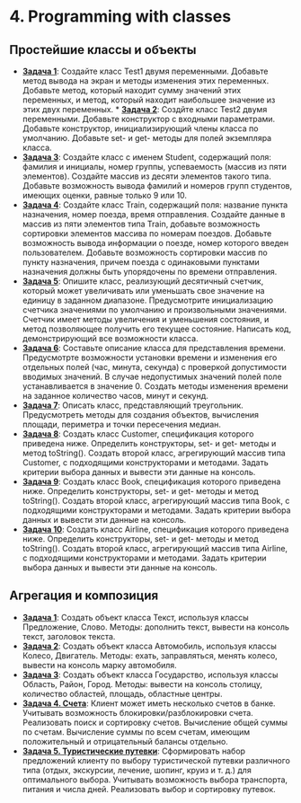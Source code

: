 # 4. Programming with classes

## Простейшие классы и объекты

* [**Задача 1**](src/by/aab/classes/simple/task1/Test1.java): Создайте 
класс Test1 двумя переменными. Добавьте метод вывода на экран и методы 
изменения этих переменных. Добавьте метод, который находит сумму 
значений этих переменных, и метод, который находит наибольшее значение 
из этих двух переменных. * [**Задача 
2**](src/by/aab/classes/simple/task2/Test2.java): Создйте класс Test2 
двумя переменными. Добавьте конструктор с входными параметрами. 
Добавьте конструктор, инициализирующий члены класса по умолчанию. 
Добавьте set- и get- методы для полей экземпляра класса. 
* [**Задача 3**](E3): Создайте класс с именем Student, содержащий поля: 
фамилия и инициалы, номер группы, успеваемость (массив из пяти 
элементов). Создайте массив из десяти элементов такого типа. Добавьте 
возможность вывода фамилий и номеров групп студентов, имеющих оценки, 
равные только 9 или 10.
* [**Задача 4**](E4): Создайте класс Train, содержащий поля: название 
пункта назначения, номер поезда, время отправления. Создайте данные в 
массив из пяти элементов типа Train, добавьте возможность сортировки 
элементов массива по номерам поездов. Добавьте возможность вывода 
информации о поезде, номер которого введен пользователем. Добавьте 
возможность сортировки массив по пункту назначения, причем поезда с 
одинаковыми пунктами назначения должны быть упорядочены по времени 
отправления.
* [**Задача 5**](E5): Опишите класс, реализующий десятичный счетчик, 
который может увеличивать или уменьшать свое значение на единицу в 
заданном диапазоне. Предусмотрите инициализацию счетчика значениями по 
умолчанию и произвольными значениями. Счетчик имеет методы увеличения и 
уменьшения состояния, и метод позволяющее получить его текущее 
состояние. Написать код, демонстрирующий все возможности класса.
* [**Задача 6**](E6): Составьте описание класса для представления 
времени. Предусмотрте возможности установки времени и изменения его 
отдельных полей (час, минута, секунда) с проверкой допустимости 
вводимых значений. В случае недопустимых значений полей поле 
устанавливается в значение 0. Создать методы изменения времени на 
заданное количество часов, минут и секунд.
* [**Задача 7**](E7): Описать класс, представляющий треугольник. 
Предусмотреть методы для создания объектов, вычисления площади, 
периметра и точки пересечения медиан.
* [**Задача 8**](E8): Создать класс Customer, спецификация которого 
приведена ниже. Определить конструкторы, set- и get- методы и метод 
toString(). Создать второй класс, агрегирующий массив типа Customer, с 
подходящими конструкторами и методами. Задать критерии выбора данных и 
вывести эти данные на консоль.
* [**Задача 9**](E9): Создать класс Book, спецификация которого 
приведена ниже. Определить конструкторы, set- и get- методы и метод 
toString(). Создать второй класс, агрегирующий массив типа Book, с 
подходящими конструкторами и методами. Задать критерии выбора данных и 
вывести эти данные на консоль.
* [**Задача 10**](E10): Создать класс Airline, спецификация которого 
приведена ниже. Определить конструкторы, set- и get- методы и метод 
toString(). Создать второй класс, агрегирующий массив типа Airline, с 
подходящими конструкторами и методами. Задать критерии выбора данных и 
вывести эти данные на консоль.

## Агрегация и композиция

* [**Задача 1**](A1): Создать объект класса Текст, используя классы 
Предложение, Слово. Методы: дополнить текст, вывести на консоль текст, 
заголовок текста.
* [**Задача 2**](A2): Создать объект класса Автомобиль, используя 
классы Колесо, Двигатель. Методы: ехать, заправляться, менять колесо, 
вывести на консоль марку автомобиля.
* [**Задача 3**](A3): Создать объект класса Государство, используя 
классы Область, Район, Город. Методы: вывести на консоль столицу, 
количество областей, площадь, областные центры.
* [**Задача 4. Счета**](A4): Клиент может иметь несколько счетов в 
банке. Учитывать возможность блокировки/разблокировки счета. 
Реализовать поиск и сортировку счетов. Вычисление общей суммы по 
счетам. Вычисление суммы по всем счетам, имеющим положительный и 
отрицательный балансы отдельно.
* [**Задача 5. Туристические путевки**](A5): Сформировать набор 
предложений клиенту по выбору туристической путевки различного типа 
(отдых, экскурсии, лечение, шопинг, круиз и т. д.) для оптимального 
выбора. Учитывать возможность выбора транспорта, питания и числа дней. 
Реализовать выбор и сортировку путевок.
